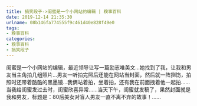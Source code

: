 ```yaml
---
title: 搞笑段子->闺蜜是一个小网站的编辑 | 糗事百科
date: 2019-12-14 21:35:30
urlname: 08b146fa774555f9c461d40e828f49e0
tags: 
- 糗事百科
categories:
- 糗事百科
- 搞笑段子
---
```

闺蜜是一个小网站的编辑，最近领导让写一篇励志唯美文…她找到了我，让我和男友当主角拍几组照片…男友一听拍完照后还能在网站当封面，然后就一阵捯饬，拍照时还带着酷酷的黑墨镜…我俩站着拍，坐着拍，还有我在前面拽着他一起拍……当我给闺蜜发过去时，闺蜜欣喜异常……当天下午，闺蜜就发稿了，果然封面就是我和男友，标题是：80后美女对盲人男友一直不离不弃的故事！……


